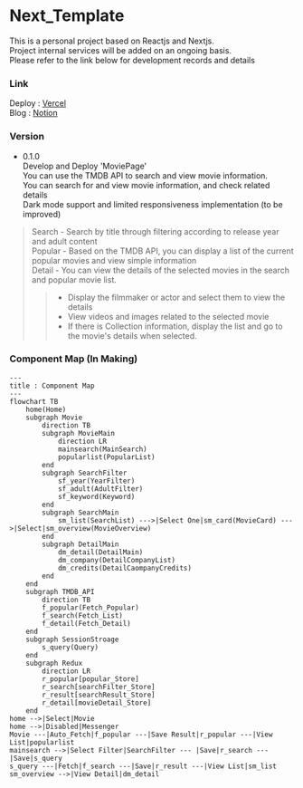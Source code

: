 # Next_Template
This is a personal project based on Reactjs and Nextjs.<br>
Project internal services will be added on an ongoing basis.<br>
Please refer to the link below for development records and details
### Link
Deploy : [Vercel](https://next-template-alpha-ten.vercel.app) <br>
Blog : [Notion](https://nervous-piper-af7.notion.site/39217964f90746028a396f2829fed6a2?v=ee8667e0578548e4b05ed1fbe4af0bd8&p=631cae7ca1084844b5405a4bc3230baf&pm=c)
### Version
- 0.1.0 <br>
Develop and Deploy 'MoviePage' <br>
You can use the TMDB API to search and view movie information. <br>
You can search for and view movie information, and check related details <br>
Dark mode support and limited responsiveness implementation (to be improved) <br>
> Search - Search by title through filtering according to release year and adult content <br>
> Popular - Based on the TMDB API, you can display a list of the current popular movies and view simple information <br>
> Detail - You can view the details of the selected movies in the search and popular movie list. <br>
>> - Display the filmmaker or actor and select them to view the details <br>
>> - View videos and images related to the selected movie <br>
>> - If there is Collection information, display the list and go to the movie's details when selected.



### Component Map (In Making)
```mermaid
---
title : Component Map
---
flowchart TB
    home(Home)
    subgraph Movie
        direction TB
        subgraph MovieMain
            direction LR
            mainsearch(MainSearch)
            popularlist(PopularList)
        end
        subgraph SearchFilter
            sf_year(YearFilter)
            sf_adult(AdultFilter)
            sf_keyword(Keyword)
        end
        subgraph SearchMain
            sm_list(SearchList) --->|Select One|sm_card(MovieCard) --->|Select|sm_overview(MovieOverview)
        end
        subgraph DetailMain
            dm_detail(DetailMain)
            dm_company(DetailCompanyList)
            dm_credits(DetailCaompanyCredits)
        end
    end
    subgraph TMDB_API
        direction TB
        f_popular(Fetch_Popular)
        f_search(Fetch_List)
        f_detail(Fetch_Detail)
    end
    subgraph SessionStroage
        s_query(Query)
    end
    subgraph Redux
        direction LR
        r_popular[popular_Store]
        r_search[searchFilter_Store]
        r_result[searchResult_Store]
        r_detail[movieDetail_Store]
    end
home -->|Select|Movie
home -->|Disabled|Messenger
Movie ---|Auto_Fetch|f_popular ---|Save Result|r_popular ---|View List|popularlist
mainsearch -->|Select Filter|SearchFilter --- |Save|r_search ---|Save|s_query
s_query ---|Fetch|f_search ---|Save|r_result ---|View List|sm_list
sm_overview -->|View Detail|dm_detail
```
